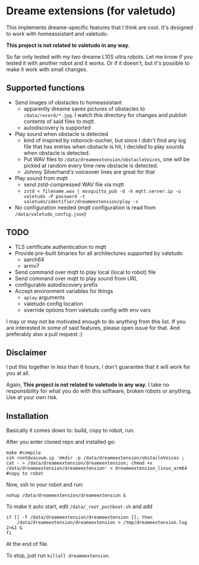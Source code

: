# Dreame extensions (for valetudo)

This implements dreame-specific features that I think are cool. It's designed to work with homeassistant and valetudo.

**This project is not related to valetudo in any way.**

So far only tested with my two dreame L10S ultra robots. Let me know if you tested it with another robot and it works.
Or if it doesn't, but it's possible to make it work with small changes.

## Supported functions
 - Send images of obstacles to homeassistant
   - apparently dreame saves pictures of obstacles to `/data/record/*.jpg`.
     I watch this directory for changes and publish contents of said files to mqtt.
   - autodiscovery is supported
 - Play sound when obstacle is detected
   - kind of inspired by roborock-oucher, but since I didn't find any log file that has entries when obstacle is hit,
     I decided to play sounds when obstacle is detected.
   - Put WAV files to `/data/dreameextension/obstacleVoices`, one will be picked at random every time new obstacle is detected.
   - Johnny Silverhand's voiceover lines are great for that
 - Play sound from mqtt
   - send zstd-compressed WAV file via mqtt
   - `zstd < filename.wav | mosquitto_pub -d -h mqtt.server.ip -u valetudo -P password -t valetudo/identifier/dreameextension/play -s`
 - No configuration needed (mqtt configuration is read from `/data/valetudo_config.json`)

## TODO
 - TLS certificate authentication to mqtt
 - Provide pre-built binaries for all architectures supported by valetudo
    - aarch64
    - armv7
 - Send command over mqtt to play local (local to robot) file
 - Send command over mqtt to play sound from URL
 - configurable autodiscovery prefix
 - Accept environment variables for things
   - `aplay` arguments
   - valetudo config location
   - override options from valetudo config with env vars

I may or may not be motivated enough to do anything from this list. If you are interested in some of said features,
please open issue for that. And preferably also a pull request :)

## Disclaimer
I put this together in less than 6 hours, I don't guarantee that it will work for you at all.

Again, **This project is not related to valetudo in any way.** I take no responsibility for what you do with this
software, broken robots or anything. Use at your own risk.

## Installation

Basically it comes down to: build, copy to robot, run.

After you enter cloned repo and installed go:
```shell
make #compile
ssh root@vacuum.ip 'mkdir -p /data/dreameextension/obstacleVoices ; cat - > /data/dreameextension/dreameextension; chmod +x /data/dreameextension/dreameextension' < dreameextension_linux_arm64 #copy to robot
```

Now, ssh to your robot and run:
```shell
nohup /data/dreameextension/dreameextension &
```

To make it auto start, edit `/data/_root_postboot.sh` and add

```shell
if [[ -f /data/dreameextension/dreameextension ]]; then
	/data/dreameextension/dreameextension > /tmp/dreameextension.log 2>&1 &
fi
```
At the end of file.

To stop, just run `killall dreameextension`.